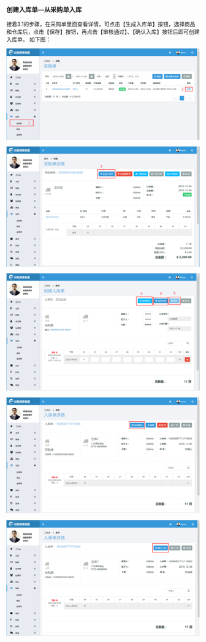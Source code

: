 ### 创建入库单—从采购单入库

接着3.1的步骤，在采购单里面查看详情，可点击【生成入库单】按钮，选择商品和仓库后，点击【保存】按钮，再点击【审核通过】、【确认入库】按钮后即可创建入库单。 如下图：

![](/assets/采购单详情.png)

![](/assets/生成入库单.png)

![](/assets/创建入库单2.png)

![](/assets/审核.png)

![](/assets/确认入库.png)

